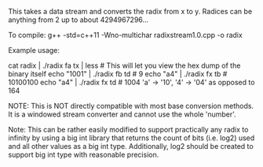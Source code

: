 This takes a data stream and converts the radix from x to y. Radices can be anything from 2 up to about 4294967296...

To compile:
  g++ -std=c++11 -Wno-multichar radixstream1.0.cpp -o radix

Example usage:

  cat radix | ./radix fa tx | less # This will let you view the hex dump of the binary itself
  echo "1001" | ./radix fb td # 9
  echo "a4" | ./radix fx tb # 10100100
  echo "a4" | ./radix fx td # 1004 'a' -&gt; '10', '4' -&gt; '04' as opposed to 164

NOTE: This is NOT directly compatible with most base conversion methods. It is a windowed stream converter and cannot use the whole 'number'.

Note: This can be rather easily modified to support practically any radix to infinity by using a big int library that returns the count of bits (i.e. log2) used and all other values as a big int type. Additionally, log2 should be created to support big int type with reasonable precision.
